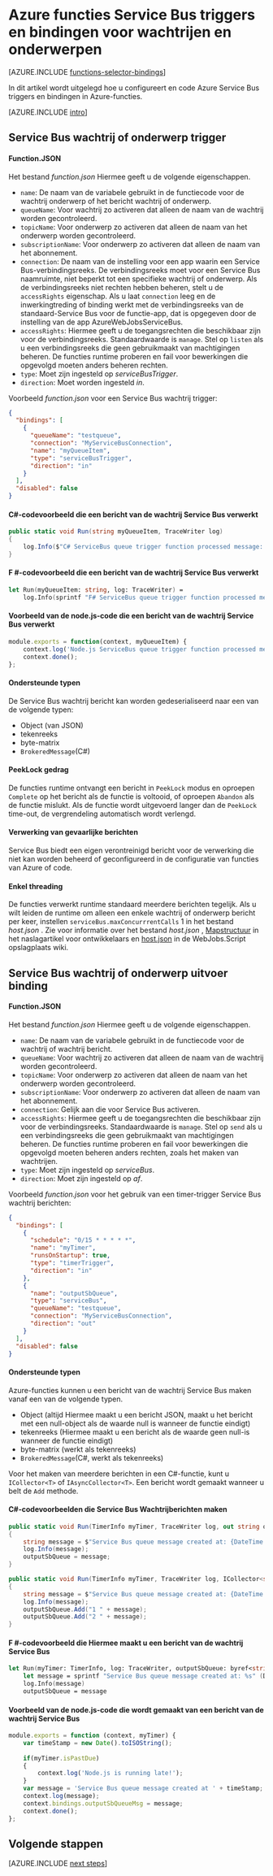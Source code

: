 <properties
    pageTitle="Azure functies Service Bus triggers en bindingen | Microsoft Azure"
    description="Meer informatie over het gebruik van Azure Service Bus triggers en bindingen in Azure-functies."
    services="functions"
    documentationCenter="na"
    authors="christopheranderson"
    manager="erikre"
    editor=""
    tags=""
    keywords="Azure werkt, functies, verwerking van gebeurtenis, dynamische berekeningscluster, als u kiest architectuur"/>

<tags
    ms.service="functions"
    ms.devlang="multiple"
    ms.topic="reference"
    ms.tgt_pltfrm="multiple"
    ms.workload="na"
    ms.date="08/22/2016"
    ms.author="chrande; glenga"/>

# <a name="azure-functions-service-bus-triggers-and-bindings-for-queues-and-topics"></a>Azure functies Service Bus triggers en bindingen voor wachtrijen en onderwerpen

[AZURE.INCLUDE [functions-selector-bindings](../../includes/functions-selector-bindings.md)]

In dit artikel wordt uitgelegd hoe u configureert en code Azure Service Bus triggers en bindingen in Azure-functies. 

[AZURE.INCLUDE [intro](../../includes/functions-bindings-intro.md)] 

## <a id="sbtrigger"></a>Service Bus wachtrij of onderwerp trigger

#### <a name="functionjson"></a>Function.JSON

Het bestand *function.json* Hiermee geeft u de volgende eigenschappen.

- `name`: De naam van de variabele gebruikt in de functiecode voor de wachtrij onderwerp of het bericht wachtrij of onderwerp. 
- `queueName`: Voor wachtrij zo activeren dat alleen de naam van de wachtrij worden gecontroleerd.
- `topicName`: Voor onderwerp zo activeren dat alleen de naam van het onderwerp worden gecontroleerd.
- `subscriptionName`: Voor onderwerp zo activeren dat alleen de naam van het abonnement.
- `connection`: De naam van de instelling voor een app waarin een Service Bus-verbindingsreeks. De verbindingsreeks moet voor een Service Bus naamruimte, niet beperkt tot een specifieke wachtrij of onderwerp. Als de verbindingsreeks niet rechten hebben beheren, stelt u de `accessRights` eigenschap. Als u laat `connection` leeg en de inwerkingtreding of binding werkt met de verbindingsreeks van de standaard-Service Bus voor de functie-app, dat is opgegeven door de instelling van de app AzureWebJobsServiceBus.
- `accessRights`: Hiermee geeft u de toegangsrechten die beschikbaar zijn voor de verbindingsreeks. Standaardwaarde is `manage`. Stel op `listen` als u een verbindingsreeks die geen gebruikmaakt van machtigingen beheren. De functies runtime proberen en fail voor bewerkingen die opgevolgd moeten anders beheren rechten.
- `type`: Moet zijn ingesteld op *serviceBusTrigger*.
- `direction`: Moet worden ingesteld *in*. 

Voorbeeld *function.json* voor een Service Bus wachtrij trigger:

```json
{
  "bindings": [
    {
      "queueName": "testqueue",
      "connection": "MyServiceBusConnection",
      "name": "myQueueItem",
      "type": "serviceBusTrigger",
      "direction": "in"
    }
  ],
  "disabled": false
}
```

#### <a name="c-code-example-that-processes-a-service-bus-queue-message"></a>C#-codevoorbeeld die een bericht van de wachtrij Service Bus verwerkt

```csharp
public static void Run(string myQueueItem, TraceWriter log)
{
    log.Info($"C# ServiceBus queue trigger function processed message: {myQueueItem}");
}
```

#### <a name="f-code-example-that-processes-a-service-bus-queue-message"></a>F #-codevoorbeeld die een bericht van de wachtrij Service Bus verwerkt

```fsharp
let Run(myQueueItem: string, log: TraceWriter) =
    log.Info(sprintf "F# ServiceBus queue trigger function processed message: %s" myQueueItem)
```

#### <a name="nodejs-code-example-that-processes-a-service-bus-queue-message"></a>Voorbeeld van de node.js-code die een bericht van de wachtrij Service Bus verwerkt

```javascript
module.exports = function(context, myQueueItem) {
    context.log('Node.js ServiceBus queue trigger function processed message', myQueueItem);
    context.done();
};
```

#### <a name="supported-types"></a>Ondersteunde typen

De Service Bus wachtrij bericht kan worden gedeserialiseerd naar een van de volgende typen:

* Object (van JSON)
* tekenreeks
* byte-matrix 
* `BrokeredMessage`(C#) 

#### <a id="sbpeeklock"></a>PeekLock gedrag

De functies runtime ontvangt een bericht in `PeekLock` modus en oproepen `Complete` op het bericht als de functie is voltooid, of oproepen `Abandon` als de functie mislukt. Als de functie wordt uitgevoerd langer dan de `PeekLock` time-out, de vergrendeling automatisch wordt verlengd.

#### <a id="sbpoison"></a>Verwerking van gevaarlijke berichten

Service Bus biedt een eigen verontreinigd bericht voor de verwerking die niet kan worden beheerd of geconfigureerd in de configuratie van functies van Azure of code. 

#### <a id="sbsinglethread"></a>Enkel threading

De functies verwerkt runtime standaard meerdere berichten tegelijk. Als u wilt leiden de runtime om alleen een enkele wachtrij of onderwerp bericht per keer, instellen `serviceBus.maxConcurrrentCalls` 1 in het bestand *host.json* . Zie voor informatie over het bestand *host.json* , [Mapstructuur](functions-reference.md#folder-structure) in het naslagartikel voor ontwikkelaars en [host.json](https://github.com/Azure/azure-webjobs-sdk-script/wiki/host.json) in de WebJobs.Script opslagplaats wiki.

## <a id="sboutput"></a>Service Bus wachtrij of onderwerp uitvoer binding

#### <a name="functionjson"></a>Function.JSON

Het bestand *function.json* Hiermee geeft u de volgende eigenschappen.

- `name`: De naam van de variabele gebruikt in de functiecode voor de wachtrij of wachtrij bericht. 
- `queueName`: Voor wachtrij zo activeren dat alleen de naam van de wachtrij worden gecontroleerd.
- `topicName`: Voor onderwerp zo activeren dat alleen de naam van het onderwerp worden gecontroleerd.
- `subscriptionName`: Voor onderwerp zo activeren dat alleen de naam van het abonnement.
- `connection`: Gelijk aan die voor Service Bus activeren.
- `accessRights`: Hiermee geeft u de toegangsrechten die beschikbaar zijn voor de verbindingsreeks. Standaardwaarde is `manage`. Stel op `send` als u een verbindingsreeks die geen gebruikmaakt van machtigingen beheren. De functies runtime proberen en fail voor bewerkingen die opgevolgd moeten beheren anders rechten, zoals het maken van wachtrijen.
- `type`: Moet zijn ingesteld op *serviceBus*.
- `direction`: Moet zijn ingesteld op *af*. 

Voorbeeld *function.json* voor het gebruik van een timer-trigger Service Bus wachtrij berichten:

```JSON
{
  "bindings": [
    {
      "schedule": "0/15 * * * * *",
      "name": "myTimer",
      "runsOnStartup": true,
      "type": "timerTrigger",
      "direction": "in"
    },
    {
      "name": "outputSbQueue",
      "type": "serviceBus",
      "queueName": "testqueue",
      "connection": "MyServiceBusConnection",
      "direction": "out"
    }
  ],
  "disabled": false
}
``` 

#### <a name="supported-types"></a>Ondersteunde typen

Azure-functies kunnen u een bericht van de wachtrij Service Bus maken vanaf een van de volgende typen.

* Object (altijd Hiermee maakt u een bericht JSON, maakt u het bericht met een null-object als de waarde null is wanneer de functie eindigt)
* tekenreeks (Hiermee maakt u een bericht als de waarde geen null-is wanneer de functie eindigt)
* byte-matrix (werkt als tekenreeks) 
* `BrokeredMessage`(C#, werkt als tekenreeks)

Voor het maken van meerdere berichten in een C#-functie, kunt u `ICollector<T>` of `IAsyncCollector<T>`. Een bericht wordt gemaakt wanneer u belt de `Add` methode.

#### <a name="c-code-examples-that-create-service-bus-queue-messages"></a>C#-codevoorbeelden die Service Bus Wachtrijberichten maken

```csharp
public static void Run(TimerInfo myTimer, TraceWriter log, out string outputSbQueue)
{
    string message = $"Service Bus queue message created at: {DateTime.Now}";
    log.Info(message); 
    outputSbQueue = message;
}
```

```csharp
public static void Run(TimerInfo myTimer, TraceWriter log, ICollector<string> outputSbQueue)
{
    string message = $"Service Bus queue message created at: {DateTime.Now}";
    log.Info(message); 
    outputSbQueue.Add("1 " + message);
    outputSbQueue.Add("2 " + message);
}
```

#### <a name="f-code-example-that-creates-a-service-bus-queue-message"></a>F #-codevoorbeeld die Hiermee maakt u een bericht van de wachtrij Service Bus

```fsharp
let Run(myTimer: TimerInfo, log: TraceWriter, outputSbQueue: byref<string>) =
    let message = sprintf "Service Bus queue message created at: %s" (DateTime.Now.ToString())
    log.Info(message)
    outputSbQueue = message
```

#### <a name="nodejs-code-example-that-creates-a-service-bus-queue-message"></a>Voorbeeld van de node.js-code die wordt gemaakt van een bericht van de wachtrij Service Bus

```javascript
module.exports = function (context, myTimer) {
    var timeStamp = new Date().toISOString();
    
    if(myTimer.isPastDue)
    {
        context.log('Node.js is running late!');
    }
    var message = 'Service Bus queue message created at ' + timeStamp;
    context.log(message);   
    context.bindings.outputSbQueueMsg = message;
    context.done();
};
```

## <a name="next-steps"></a>Volgende stappen

[AZURE.INCLUDE [next steps](../../includes/functions-bindings-next-steps.md)] 
